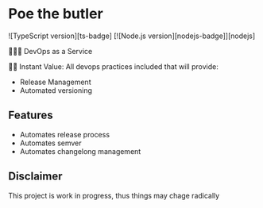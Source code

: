 # Poe the butler
![TypeScript version][ts-badge]
[![Node.js version][nodejs-badge]][nodejs]

👩🏻‍💻 DevOps as a Service

🏃🏽 Instant Value: All devops practices included that will provide:
- Release Management
- Automated versioning

## Features

- Automates release process
- Automates semver
- Automates changelong management

## Disclaimer

This project is work in progress, thus things may chage radically
